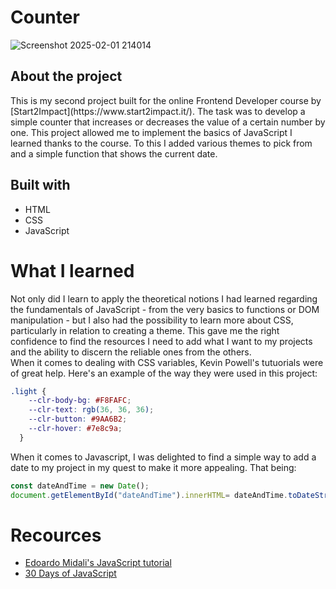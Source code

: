 # Counter 
![Screenshot 2025-02-01 214014](https://github.com/user-attachments/assets/5f8619bb-aa60-47b9-bf8d-d408251f8463)
<h2>About the project</h2>
This is my second project built for the online Frontend Developer course by [Start2Impact](https://www.start2impact.it/). The task was to develop a simple counter that increases
or decreases the value of a certain number by one. This project allowed me to implement the basics of JavaScript I learned thanks to the course. To this I added various themes
to pick from and a simple function that shows the current date.


## Built with

- HTML
- CSS 
- JavaScript



# What I learned
Not only did I learn to apply the theoretical notions I had learned regarding the fundamentals of JavaScript - from the very basics to functions or DOM manipulation - but 
I also had the possibility to learn more about CSS, particularly in relation to creating a theme. This gave me the right confidence to find the resources I need to add what I want to my
projects and the ability to discern the reliable ones from the others. <br>
When it comes to dealing with CSS variables, Kevin Powell's tutuorials were of great help. Here's an example of the way they were used in this project: 


```css
.light {
    --clr-body-bg: #F8FAFC;
    --clr-text: rgb(36, 36, 36);
    --clr-button: #9AA6B2;
    --clr-hover: #7e8c9a; 
  }
```
When it comes to Javascript, I was delighted to find a simple way to add a date to my project in my quest to make it more appealing. That being: 

```javascript
const dateAndTime = new Date();
document.getElementById("dateAndTime").innerHTML= dateAndTime.toDateString();
```
# Recources 

- [Edoardo Midali's JavaScript tutorial](https://www.youtube.com/playlist?list=PLP5MAKLy8lP9FUx06-avV66mS8LXz7_Bb)
- [30 Days of JavaScript](https://github.com/Asabeneh/30-Days-Of-JavaScript)



